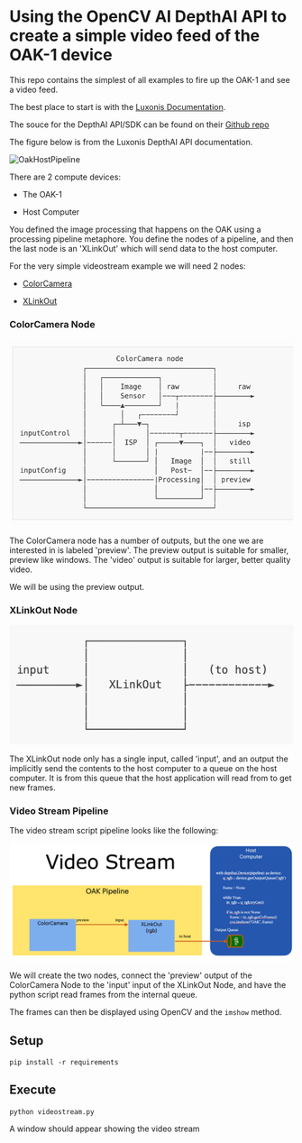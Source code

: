 # Using the OpenCV AI DepthAI API to create a simple video feed of the OAK-1 device

This repo contains the simplest of all examples to fire up the OAK-1 and see a video feed.

The best place to start is with the [Luxonis Documentation](https://docs.luxonis.com/projects/api/en/latest/).

The souce for the DepthAI API/SDK can be found on their [Github repo](https://github.com/luxonis/depthai)

The figure below is from the Luxonis DepthAI API documentation.

![OakHostPipeline](./media/oak_arch.png)

There are 2 compute devices:

* The OAK-1

* Host Computer

You defined the image processing that happens on the OAK using a processing pipeline metaphore.  You define the nodes of a pipeline, and then the last node is an 'XLinkOut' which will send data to the host computer.

For the very simple videostream example we will need 2 nodes:

* [ColorCamera](https://docs.luxonis.com/projects/api/en/latest/components/nodes/color_camera/)

* [XLinkOut](https://docs.luxonis.com/projects/api/en/latest/components/nodes/xlink_out/)

### ColorCamera Node

![CCN](./media/color-camera-node.png)

The ColorCamera node has a number of outputs, but the one we are interested in is labeled 'preview'.  The preview output is suitable for smaller, preview like windows.  The 'video' output is suitable for larger, better quality video.

We will be using the preview output.

### XLinkOut Node

![XLO](./media/xlink-out-node.png)

The XLinkOut node only has a single input, called 'input', and an output the implicitly send the contents to the host computer to a queue on the host computer.  It is from this queue that the host application will read from to get new frames.

### Video Stream Pipeline

The video stream script pipeline looks like the following:

![VSP](./media/video-stream-arch.png)

We will create the two nodes, connect the 'preview' output of the ColorCamera Node to the 'input' input of the XLinkOut Node, and have the python script read frames from the internal queue.

The frames can then be displayed using OpenCV and the `imshow` method.


## Setup

```shell
pip install -r requirements
```

## Execute

```shell
python videostream.py
```

A window should appear showing the video stream


 
